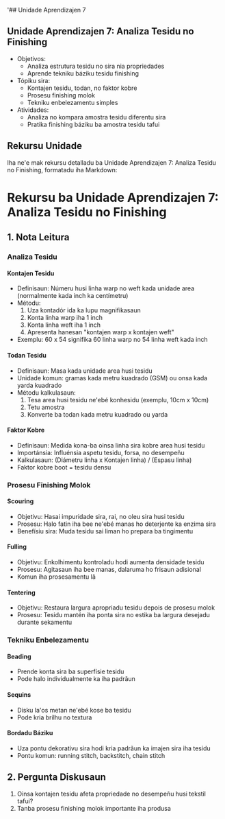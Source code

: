 '## Unidade Aprendizajen 7

## Unidade Aprendizajen 7: Analiza Tesidu no Finishing
- Objetivos:
  * Analiza estrutura tesidu no sira nia propriedades
  * Aprende tekniku báziku tesidu finishing
- Tópiku sira:
  * Kontajen tesidu, todan, no faktor kobre
  * Prosesu finishing molok
  * Tekniku enbelezamentu simples
- Atividades:
  * Analiza no kompara amostra tesidu diferentu sira
  * Pratika finishing báziku ba amostra tesidu tafui

## Rekursu Unidade

Iha ne'e mak rekursu detalladu ba Unidade Aprendizajen 7: Analiza Tesidu no Finishing, formatadu iha Markdown:

# Rekursu ba Unidade Aprendizajen 7: Analiza Tesidu no Finishing

## 1. Nota Leitura

### Analiza Tesidu

#### Kontajen Tesidu
- Definisaun: Númeru husi linha warp no weft kada unidade area (normalmente kada inch ka centímetru)
- Métodu:
  1. Uza kontadór ida ka lupu magnifikasaun
  2. Konta linha warp iha 1 inch
  3. Konta linha weft iha 1 inch
  4. Apresenta hanesan "kontajen warp x kontajen weft"
- Exemplu: 60 x 54 signifika 60 linha warp no 54 linha weft kada inch

#### Todan Tesidu
- Definisaun: Masa kada unidade area husi tesidu
- Unidade komun: gramas kada metru kuadrado (GSM) ou onsa kada yarda kuadrado
- Métodu kalkulasaun:
  1. Tesa area husi tesidu ne'ebé konhesidu (exemplu, 10cm x 10cm)
  2. Tetu amostra
  3. Konverte ba todan kada metru kuadrado ou yarda

#### Faktor Kobre
- Definisaun: Medida kona-ba oinsa linha sira kobre area husi tesidu
- Importánsia: Influénsia aspetu tesidu, forsa, no desempeñu
- Kalkulasaun: (Diámetru linha x Kontajen linha) / (Espasu linha)
- Faktor kobre boot = tesidu densu

### Prosesu Finishing Molok

#### Scouring
- Objetivu: Hasai impuridade sira, rai, no oleu sira husi tesidu
- Prosesu: Halo fatin iha bee ne'ebé manas ho deterjente ka enzima sira
- Benefísiu sira: Muda tesidu sai liman ho prepara ba tingimentu

#### Fulling
- Objetivu: Enkolhimentu kontroladu hodi aumenta densidade tesidu
- Prosesu: Agitasaun iha bee manas, dalaruma ho frisaun adisional
- Komun iha prosesamentu lã

#### Tentering
- Objetivu: Restaura largura apropriadu tesidu depois de prosesu molok
- Prosesu: Tesidu mantén iha ponta sira no estika ba largura desejadu durante sekamentu

### Tekniku Enbelezamentu

#### Beading
- Prende konta sira ba superfísie tesidu
- Pode halo individualmente ka iha padrãun

#### Sequins
- Disku la'os metan ne'ebé kose ba tesidu
- Pode kria brilhu no textura

#### Bordadu Báziku
- Uza pontu dekorativu sira hodi kria padrãun ka imajen sira iha tesidu
- Pontu komun: running stitch, backstitch, chain stitch

## 2. Pergunta Diskusaun

1. Oinsa kontajen tesidu afeta propriedade no desempeñu husi tekstil tafui?
2. Tanba prosesu finishing molok importante iha produsa